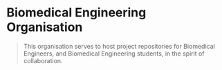 # Biomedical Engineering Organisation
> This organisation serves to host project repositories for Biomedical Engineers, and Biomedical Engineering students, in the spirit of collaboration.
